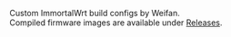Custom ImmortalWrt build configs by Weifan.  
Compiled firmware images are available under [Releases](../../releases).

